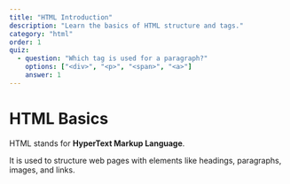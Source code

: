 ```yaml
---
title: "HTML Introduction"
description: "Learn the basics of HTML structure and tags."
category: "html"
order: 1
quiz:
  - question: "Which tag is used for a paragraph?"
    options: ["<div>", "<p>", "<span>", "<a>"]
    answer: 1
---
```


# HTML Basics

HTML stands for **HyperText Markup Language**.

It is used to structure web pages with elements like headings, paragraphs, images, and links.

<LiveHTML initialCode="<h1>Hello HTML!</h1><p>Edit this example.</p>" />
